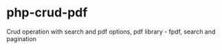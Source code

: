 # php-crud-pdf
Crud operation with search and pdf options,
pdf library - fpdf,
search and pagination
